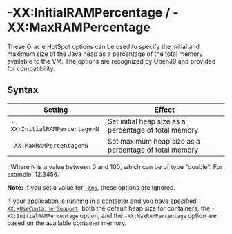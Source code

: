<!--
* Copyright (c) 2017, 2020 IBM Corp. and others
*
* This program and the accompanying materials are made
* available under the terms of the Eclipse Public License 2.0
* which accompanies this distribution and is available at
* https://www.eclipse.org/legal/epl-2.0/ or the Apache
* License, Version 2.0 which accompanies this distribution and
* is available at https://www.apache.org/licenses/LICENSE-2.0.
*
* This Source Code may also be made available under the
* following Secondary Licenses when the conditions for such
* availability set forth in the Eclipse Public License, v. 2.0
* are satisfied: GNU General Public License, version 2 with
* the GNU Classpath Exception [1] and GNU General Public
* License, version 2 with the OpenJDK Assembly Exception [2].
*
* [1] https://www.gnu.org/software/classpath/license.html
* [2] http://openjdk.java.net/legal/assembly-exception.html
*
* SPDX-License-Identifier: EPL-2.0 OR Apache-2.0 OR GPL-2.0 WITH
* Classpath-exception-2.0 OR LicenseRef-GPL-2.0 WITH Assembly-exception
-->

# -XX:InitialRAMPercentage / -XX:MaxRAMPercentage

These Oracle HotSpot options can be used to specify the initial and maximum size of the Java heap as a percentage of the total memory available to the VM. The options are recognized by OpenJ9 and provided for compatibility.

## Syntax

| Setting                      | Effect                                                 |
|------------------------------|--------------------------------------------------------|
| `-XX:InitialRAMPercentage=N` | Set initial heap size as a percentage of total memory  |
| `-XX:MaxRAMPercentage=N`     | Set maximum heap size as a percentage of total memory  |

: Where N is a value between 0 and 100, which can be of type "double". For example, 12.3456.

<i class="fa fa-pencil-square-o" aria-hidden="true"></i> **Note:** If you set a value for [`-Xms`](xms.md), these options are ignored.

If your application is running in a container and you have specified [`-XX:+UseContainerSupport`](xxusecontainersupport.md), both the default heap size for containers, the `-XX:InitialRAMPercentage` option, and the `-XX:MaxRAMPercentage` option are based on the available container memory.


<!-- ==== END OF TOPIC ==== xxinitialrampercentage.md ==== -->
